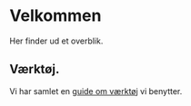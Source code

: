 # Velkommen

Her finder ud et overblik.


## Værktøj.

Vi har samlet en [guide om værktøj](tools.md) vi benytter.
